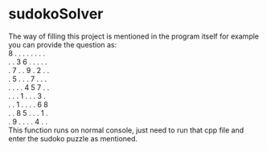 # sudokoSolver
The way of filling this project is mentioned in the program itself for example you can provide the question as:  
8 . . . . . . . .  
. . 3 6 . . . . .  
. 7 . . 9 . 2 . .  
. 5 . . . 7 . . .  
. . . . 4 5 7 . .  
. . . 1 . . . 3 .  
. . 1 . . . . 6 8  
. . 8 5 . . . 1 .  
. 9 . . . . 4 . .    
This function runs on normal console, just need to run that cpp file and enter the sudoko puzzle as mentioned.

